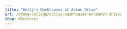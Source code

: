 ```yaml
---
title: "Dolly's Washhouses at Aaron Drive"
url: /state-college/dollys-washhouses-at-aaron-drive/
shop: Wäscherei
---
```

